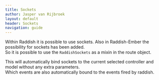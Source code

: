 ```yaml
---
title: Sockets
author: Jasper van Rijbroek
layout: default
header: Sockets
navigation: guide
---
```


Within Raddish it is possible to use sockets. Also in Raddish-Ember the possibility for sockets has been added.  
So it is possible to use the ```RaddishSockets``` as a mixin in the route object.

This will automatically bind sockets to the current selected controller and model without any extra parameters.  
Which events are also automatically bound to the events fired by raddish.